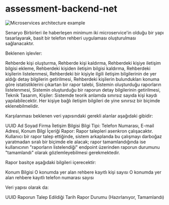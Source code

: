 # assessment-backend-net
![Microservices architecture example](https://user-images.githubusercontent.com/45761495/210186608-d7bc579d-b18b-4f6f-8136-0c49451b086f.PNG)

Senaryo
Birbirleri ile haberleşen minimum iki microservice'in olduğu bir yapı tasarlayarak, basit bir telefon rehberi uygulaması oluşturulması sağlanacaktır.

Beklenen işlevler:

Rehberde kişi oluşturma, 
Rehberde kişi kaldırma, 
Rehberdeki kişiye iletişim bilgisi ekleme, 
Rehberdeki kişiden iletişim bilgisi kaldırma, 
Rehberdeki kişilerin listelenmesi, 
Rehberdeki bir kişiyle ilgili iletişim bilgilerinin de yer aldığı detay bilgilerin getirilmesi, 
Rehberdeki kişilerin bulundukları konuma göre istatistiklerini çıkartan bir rapor talebi, 
Sistemin oluşturduğu raporların listelenmesi, 
Sistemin oluşturduğu bir raporun detay bilgilerinin getirilmesi, 
Teknik Tasarım, 
Kişiler: Sistemde teorik anlamda sınırsız sayıda kişi kaydı yapılabilecektir. Her kişiye bağlı iletişim bilgileri de yine sınırsız bir biçimde eklenebilmelidir.


Karşılanması beklenen veri yapısındaki gerekli alanlar aşağıdaki gibidir:

UUID
Ad
Soyad
Firma
İletişim Bilgisi
Bilgi Tipi: Telefon Numarası, E-mail Adresi, Konum
Bilgi İçeriği
Rapor: Rapor talepleri asenkron çalışacaktır. Kullanıcı bir rapor talep ettiğinde, sistem arkaplanda bu çalışmayı darboğaz yaratmadan sıralı bir biçimde ele alacak; rapor tamamlandığında ise kullanıcının "raporların listelendiği" endpoint üzerinden raporun durumunu "tamamlandı" olarak gözlemleyebilmesi gerekmektedir.


Rapor basitçe aşağıdaki bilgileri içerecektir:

Konum Bilgisi
O konumda yer alan rehbere kayıtlı kişi sayısı
O konumda yer alan rehbere kayıtlı telefon numarası sayısı


Veri yapısı olarak da:

UUID
Raporun Talep Edildiği Tarih
Rapor Durumu (Hazırlanıyor, Tamamlandı)
